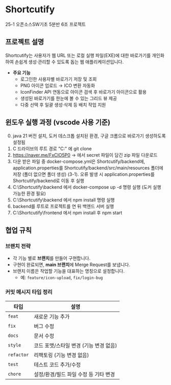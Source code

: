 # Shortcutify  
25-1 오픈소스SW기초 5분반 6조 프로젝트  

## 프로젝트 설명  
Shortcutify는 사용자가 웹 URL 또는 로컬 실행 파일(EXE)에 대한 바로가기를 개인화하여 손쉽게 생성·관리할 수 있도록 돕는 웹 애플리케이션입니다.  
- **주요 기능**  
  - 로그인한 사용자별 바로가기 저장 및 조회  
  - PNG 아이콘 업로드 → ICO 변환 자동화  
  - IconFinder API 연동으로 아이콘 검색 후 바로가기 아이콘으로 활용  
  - 생성된 바로가기를 한눈에 볼 수 있는 그리드 뷰 제공  
  - 다중 선택 후 일괄 생성·삭제 등 배치 작업 지원  


## 윈도우 실행 과정 (vscode 사용 기준)
0. java 21 버전 설치, 도커 데스크톱 설치된 환경, 구글 크롬으로 바로가기 생성하도록 설정됨
1. C 드라이브의 루트 경로 "C:\" 에 git clone
2. https://naver.me/FxCIO5P0    -> 에서 secret 파일이 담긴 zip 파일 다운로드
3. 다운 받은 파일 중 docker-compose.yml은 Shortcutify/backend에, application.properties를 Shortcutify/backend/src/main/resources 폴더에 저장 (폴더 없으면 폴더 생성)
  (3-1). 오류 발생 시 application.properties를 Shortcutify/backend로 이동 후 실행
5. C:\Shortcutify\backend 에서 docker-compose up -d 명령 실행 (도커 실행 가능한 환경 필요)
6. C:\Shortcutify\backend 에서 npm install 명령 실행
7. backend를 루트로 프로젝트를 연 뒤 백엔드 서버 실행
8. C:\Shortcutify\frontend 에서 npm install 후 npm start

## 협업 규칙  
### 브랜치 전략  
- 각 기능 별로 **브랜치**를 만들어 구현합니다.  
- 구현이 완료되면, **main 브랜치**에 Merge Request를 보냅니다.  
- 브랜치 이름은 작업할 기능을 대표하는 명칭으로 설정합니다.  
  - 예: `feature/icon-upload`, `fix/login-bug`  

### 커밋 메시지 타입 정리  

| 타입       | 설명                                       |
|------------|--------------------------------------------|
| `feat`     | 새로운 기능 추가                          |
| `fix`      | 버그 수정                                  |
| `docs`     | 문서 수정                                  |
| `style`    | 코드 포맷/스타일 변경 (기능 변경 없음)     |
| `refactor` | 리팩토링 (기능 변경 없음)                 |
| `test`     | 테스트 코드 추가/수정                    |
| `chore`    | 설정/환경/빌드 파일 수정 등 기타 변경      |


